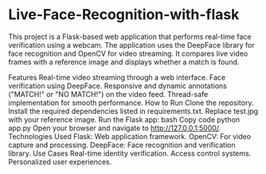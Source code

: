 # Live-Face-Recognition-with-flask
This project is a Flask-based web application that performs real-time face verification using a webcam. The application uses the DeepFace library for face recognition and OpenCV for video streaming. It compares live video frames with a reference image and displays whether a match is found.

Features
Real-time video streaming through a web interface.
Face verification using DeepFace.
Responsive and dynamic annotations ("MATCH!" or "NO MATCH!") on the video feed.
Thread-safe implementation for smooth performance.
How to Run
Clone the repository.
Install the required dependencies listed in requirements.txt.
Replace test.jpg with your reference image.
Run the Flask app:
bash
Copy code
python app.py
Open your browser and navigate to http://127.0.0.1:5000/.
Technologies Used
Flask: Web application framework.
OpenCV: For video capture and processing.
DeepFace: Face recognition and verification library.
Use Cases
Real-time identity verification.
Access control systems.
Personalized user experiences.
